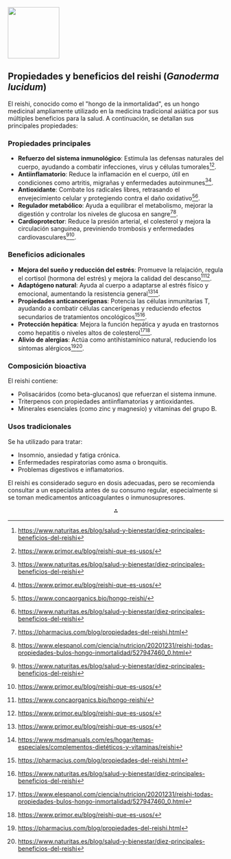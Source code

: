 <img src="https://r2cdn.perplexity.ai/pplx-full-logo-primary-dark%402x.png" class="logo" width="120"/>

## Propiedades y beneficios del reishi (*Ganoderma lucidum*)

El reishi, conocido como el "hongo de la inmortalidad", es un hongo medicinal ampliamente utilizado en la medicina tradicional asiática por sus múltiples beneficios para la salud. A continuación, se detallan sus principales propiedades:

### **Propiedades principales**

- **Refuerzo del sistema inmunológico**: Estimula las defensas naturales del cuerpo, ayudando a combatir infecciones, virus y células tumorales[^3][^7].
- **Antiinflamatorio**: Reduce la inflamación en el cuerpo, útil en condiciones como artritis, migrañas y enfermedades autoinmunes[^3][^7].
- **Antioxidante**: Combate los radicales libres, retrasando el envejecimiento celular y protegiendo contra el daño oxidativo[^1][^3].
- **Regulador metabólico**: Ayuda a equilibrar el metabolismo, mejorar la digestión y controlar los niveles de glucosa en sangre[^2][^5].
- **Cardioprotector**: Reduce la presión arterial, el colesterol y mejora la circulación sanguínea, previniendo trombosis y enfermedades cardiovasculares[^3][^7].


### **Beneficios adicionales**

- **Mejora del sueño y reducción del estrés**: Promueve la relajación, regula el cortisol (hormona del estrés) y mejora la calidad del descanso[^1][^7].
- **Adaptógeno natural**: Ayuda al cuerpo a adaptarse al estrés físico y emocional, aumentando la resistencia general[^7][^9].
- **Propiedades anticancerígenas**: Potencia las células inmunitarias T, ayudando a combatir células cancerígenas y reduciendo efectos secundarios de tratamientos oncológicos[^2][^3].
- **Protección hepática**: Mejora la función hepática y ayuda en trastornos como hepatitis o niveles altos de colesterol[^5][^7].
- **Alivio de alergias**: Actúa como antihistamínico natural, reduciendo los síntomas alérgicos[^2][^3].


### **Composición bioactiva**

El reishi contiene:

- Polisacáridos (como beta-glucanos) que refuerzan el sistema inmune.
- Triterpenos con propiedades antiinflamatorias y antioxidantes.
- Minerales esenciales (como zinc y magnesio) y vitaminas del grupo B.


### **Usos tradicionales**

Se ha utilizado para tratar:

- Insomnio, ansiedad y fatiga crónica.
- Enfermedades respiratorias como asma o bronquitis.
- Problemas digestivos e inflamatorios.

El reishi es considerado seguro en dosis adecuadas, pero se recomienda consultar a un especialista antes de su consumo regular, especialmente si se toman medicamentos anticoagulantes o inmunosupresores.

<div style="text-align: center">⁂</div>

[^1]: https://www.concaorganics.bio/hongo-reishi/

[^2]: https://pharmacius.com/blog/propiedades-del-reishi.html

[^3]: https://www.naturitas.es/blog/salud-y-bienestar/diez-principales-beneficios-del-reishi

[^4]: https://synestiabiology.com/beneficios-del-reishi/

[^5]: https://www.elespanol.com/ciencia/nutricion/20201231/reishi-todas-propiedades-bulos-hongo-inmortalidad/527947460_0.html

[^6]: https://www.darwin-nutrition.fr/es/actifs/reishi-2/

[^7]: https://www.primor.eu/blog/reishi-que-es-usos/

[^8]: https://www.dieteticacentral.com/reportajes/que-es-el-reishi-y-para-que-sirve/

[^9]: https://www.msdmanuals.com/es/hogar/temas-especiales/complementos-dietéticos-y-vitaminas/reishi

